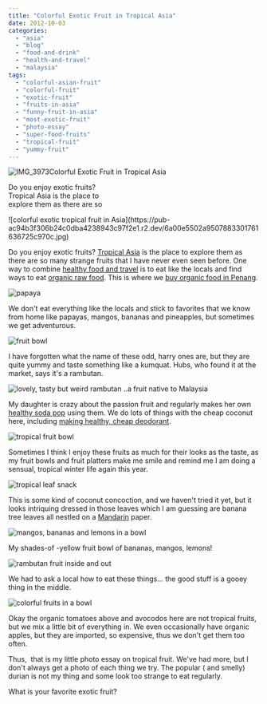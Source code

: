 ```yaml
---
title: "Colorful Exotic Fruit in Tropical Asia"
date: 2012-10-03
categories: 
  - "asia"
  - "blog"
  - "food-and-drink"
  - "health-and-travel"
  - "malaysia"
tags: 
  - "colorful-asian-fruit"
  - "colorful-fruit"
  - "exotic-fruit"
  - "fruits-in-asia"
  - "funny-fruit-in-asia"
  - "most-exotic-fruit"
  - "photo-essay"
  - "super-food-fruits"
  - "tropical-fruit"
  - "yummy-fruit"
---
```


![IMG_3973](https://pub-ac94b3f306b24c0dba4238943c97f2e1.r2.dev/6a00e5502a95078833016768415d4c970b.jpg)Colorful Exotic Fruit in Tropical Asia

Do you enjoy exotic fruits?  
Tropical Asia is the place to  
explore them as there are so

<!--more--> ![colorful exotic tropical fruit in Asia](https://pub-ac94b3f306b24c0dba4238943c97f2e1.r2.dev/6a00e5502a9507883301761636725c970c.jpg)  
  
Do you enjoy exotic fruits? [Tropical Asia](https://pub-ac94b3f306b24c0dba4238943c97f2e1.r2.dev/2011/01/tropical-winter-home-in-penang-malaysia-location-indenpendent-digital-nomad-long-term-travel-tips-.html "tropical Asia") is the place to explore them as there are so many strange fruits that I have never even seen before. One way to combine [healthy food and travel](https://pub-ac94b3f306b24c0dba4238943c97f2e1.r2.dev/2012/06/healthy-food-and-travel.html "healthy food and travel") is to eat like the locals and find ways to eat [organic raw food](https://pub-ac94b3f306b24c0dba4238943c97f2e1.r2.dev/2012/04/health-organic-raw-foods-and-travel.html "organic raw food"). This is where we [buy organic food in Penang](https://pub-ac94b3f306b24c0dba4238943c97f2e1.r2.dev/2012/08/where-to-buy-organic-food-in-penang.html "where to buy organic food in Penang").  
  
![papaya](https://pub-ac94b3f306b24c0dba4238943c97f2e1.r2.dev/6a00e5502a95078833017d3c7a4168970c.jpg)  
  
We don't eat everything like the locals and stick to favorites that we know from home like papayas, mangos, bananas and pineapples, but sometimes we get adventurous.  
  
  
![fruit bowl](https://pub-ac94b3f306b24c0dba4238943c97f2e1.r2.dev/6a00e5502a95078833017c32455583970b.jpg)  
  
I have forgotten what the name of these odd, harry ones are, but they are quite yummy and taste something like a kumquat. Hubs, who found it at the market, says it's a rambutan.  
  
  
![lovely, tasty but weird rambutan ..a fruit native to Malaysia](https://pub-ac94b3f306b24c0dba4238943c97f2e1.r2.dev/6a00e5502a95078833017ee3ef8e78970d.jpg)  
  
My daughter is crazy about the passion fruit and regularly makes her own [healthy soda pop](https://pub-ac94b3f306b24c0dba4238943c97f2e1.r2.dev/2012/09/how-to-make-healthy-soda-pop-even-a-kid-can-do-it-.html "healthy soda pop") using them. We do lots of things with the cheap coconut here, including [making healthy, cheap deodorant](https://pub-ac94b3f306b24c0dba4238943c97f2e1.r2.dev/2012/09/how-to-make-diy-homemade-deodorant-easy-cheap-healthy.html "making healthy, cheap deodorant").  
  
![tropical fruit bowl](https://pub-ac94b3f306b24c0dba4238943c97f2e1.r2.dev/6a00e5502a95078833017ee3ef8fa2970d.jpg)  
  
Sometimes I think I enjoy these fruits as much for their looks as the taste, as my fruit bowls and fruit platters make me smile and remind me I am doing a sensual, tropical winter life again this year.  
  
![tropical leaf snack](https://pub-ac94b3f306b24c0dba4238943c97f2e1.r2.dev/6a00e5502a95078833017d3c7a3418970c.jpg)  
  
This is some kind of coconut concoction, and we haven't tried it yet, but it looks intriquing dressed in those leaves which I am guessing are banana tree leaves all nestled on a [Mandarin](https://pub-ac94b3f306b24c0dba4238943c97f2e1.r2.dev/2012/06/why-learn-mandarin-in-tropical-asia-penang.html "Mandarin ") paper.  
  
![mangos, bananas and lemons in a bowl](https://pub-ac94b3f306b24c0dba4238943c97f2e1.r2.dev/6a00e5502a95078833017d3c7a3769970c.jpg)  
  
My shades-of -yellow fruit bowl of bananas, mangos, lemons!  
  
![rambutan fruit inside and out](https://pub-ac94b3f306b24c0dba4238943c97f2e1.r2.dev/6a00e5502a95078833017ee3ef90d6970d.jpg)  
  
We had to ask a local how to eat these things... the good stuff is a gooey thing in the middle.  
  
![colorful fruits in a bowl](https://pub-ac94b3f306b24c0dba4238943c97f2e1.r2.dev/6a00e5502a95078833017ee3ef9b01970d.jpg)  
  
Okay the organic tomatoes above and avocodos here are not tropical fruits, but we mix a little bit of everything in. We even occasionally have organic apples, but they are imported, so expensive, thus we don't get them too often.  
  
Thus,  that is my little photo essay on tropical fruit. We've had more, but I don't always get a photo of each thing we try. The popular ( and smelly) durian is not my thing and some look too strange to eat regularly.  
  
What is your favorite exotic fruit?
